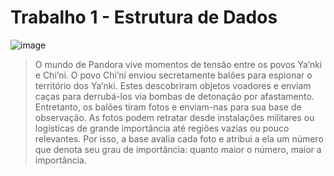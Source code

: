 # Trabalho 1 - Estrutura de Dados
![image](https://user-images.githubusercontent.com/92150848/224828551-4ffe9180-bf9b-4d33-b688-e52fa38e21a4.png)
>O mundo de Pandora vive momentos de tensão entre os povos Ya’nki e Chi’ni. O povo
Chi’ni enviou secretamente balões para espionar o território dos Ya’nki. Estes descobriram objetos
voadores e enviam caças para derrubá-los via bombas de detonação por afastamento. Entretanto, os
balões tiram fotos e enviam-nas para sua base de observação.
As fotos podem retratar desde instalações militares ou logísticas de grande importância até
regiões vazias ou pouco relevantes. Por isso, a base avalia cada foto e atribui a ela um número que
denota seu grau de importância: quanto maior o número, maior a importância.

